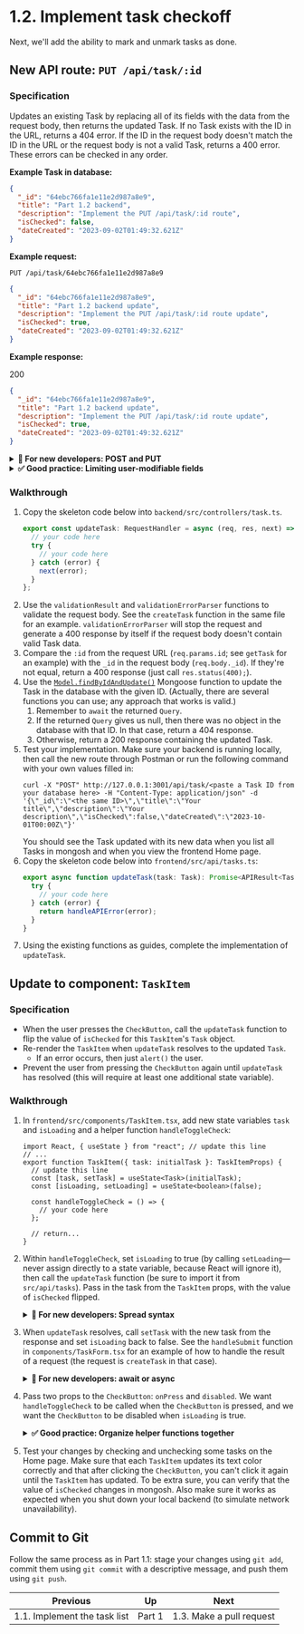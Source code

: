 # 1.2. Implement task checkoff

Next, we'll add the ability to mark and unmark tasks as done.

## New API route: `PUT /api/task/:id`

### Specification

Updates an existing Task by replacing all of its fields with the data from the request body, then returns the updated Task. If no Task exists with the ID in the URL, returns a 404 error. If the ID in the request body doesn't match the ID in the URL or the request body is not a valid Task, returns a 400 error. These errors can be checked in any order.

**Example Task in database:**

```json
{
  "_id": "64ebc766fa1e11e2d987a8e9",
  "title": "Part 1.2 backend",
  "description": "Implement the PUT /api/task/:id route",
  "isChecked": false,
  "dateCreated": "2023-09-02T01:49:32.621Z"
}
```

**Example request:**

`PUT /api/task/64ebc766fa1e11e2d987a8e9`

```json
{
  "_id": "64ebc766fa1e11e2d987a8e9",
  "title": "Part 1.2 backend update",
  "description": "Implement the PUT /api/task/:id route update",
  "isChecked": true,
  "dateCreated": "2023-09-02T01:49:32.621Z"
}
```

**Example response:**

200

```json
{
  "_id": "64ebc766fa1e11e2d987a8e9",
  "title": "Part 1.2 backend update",
  "description": "Implement the PUT /api/task/:id route update",
  "isChecked": true,
  "dateCreated": "2023-09-02T01:49:32.621Z"
}
```

<details>
<summary><strong>🤔 For new developers: POST and PUT</strong></summary>

Note that we use `POST` requests to create Tasks and `PUT` requests to update them. This isn't strictly necessary (we could, say, use `POST` for everything), but it's a standard industry practice because it follows the original HTTP specification more closely. The main difference between the two methods is "[idempotence](https://developer.mozilla.org/en-US/docs/Glossary/Idempotent)"—`PUT` actions are expected to be idempotent, while `POST` actions are not.

</details>

<details>
<summary><strong>✅ Good practice: Limiting user-modifiable fields</strong></summary>

Here we just replace the entire Task object with the provided data, even the `dateCreated` field. We do this for simplicity, but in a real project, it might be advisable to limit which fields can be modified by a user request.

</details>

### Walkthrough

1. Copy the skeleton code below into `backend/src/controllers/task.ts`.
   ```typescript
   export const updateTask: RequestHandler = async (req, res, next) => {
     // your code here
     try {
       // your code here
     } catch (error) {
       next(error);
     }
   };
   ```
2. Use the `validationResult` and `validationErrorParser` functions to validate the request body. See the `createTask` function in the same file for an example. `validationErrorParser` will stop the request and generate a 400 response by itself if the request body doesn't contain valid Task data.
3. Compare the `:id` from the request URL (`req.params.id`; see `getTask` for an example) with the `_id` in the request body (`req.body._id`). If they're not equal, return a 400 response (just call `res.status(400);`).
4. Use the [`Model.findByIdAndUpdate()`](<https://mongoosejs.com/docs/api/model.html#Model.findByIdAndUpdate()>) Mongoose function to update the Task in the database with the given ID. (Actually, there are several functions you can use; any approach that works is valid.)
   1. Remember to `await` the returned `Query`.
   2. If the returned `Query` gives us null, then there was no object in the database with that ID. In that case, return a 404 response.
   3. Otherwise, return a 200 response containing the updated Task.
5. Test your implementation. Make sure your backend is running locally, then call the new route through Postman or run the following command with your own values filled in:
   ```shell
   curl -X "POST" http://127.0.0.1:3001/api/task/<paste a Task ID from your database here> -H "Content-Type: application/json" -d '{\"_id\":\"<the same ID>\",\"title\":\"Your title\",\"description\":\"Your description\",\"isChecked\":false,\"dateCreated\":\"2023-10-01T00:00Z\"}'
   ```
   You should see the Task updated with its new data when you list all Tasks in mongosh and when you view the frontend Home page.
6. Copy the skeleton code below into `frontend/src/api/tasks.ts`:
   ```typescript
   export async function updateTask(task: Task): Promise<APIResult<Task>> {
     try {
       // your code here
     } catch (error) {
       return handleAPIError(error);
     }
   }
   ```
7. Using the existing functions as guides, complete the implementation of `updateTask`.

## Update to component: `TaskItem`

### Specification

- When the user presses the `CheckButton`, call the `updateTask` function to flip the value of `isChecked` for this `TaskItem`'s `Task` object.
- Re-render the `TaskItem` when `updateTask` resolves to the updated `Task`.
  - If an error occurs, then just `alert()` the user.
- Prevent the user from pressing the `CheckButton` again until `updateTask` has resolved (this will require at least one additional state variable).

### Walkthrough

1. In `frontend/src/components/TaskItem.tsx`, add new state variables `task` and `isLoading` and a helper function `handleToggleCheck`:

   ```tsx
   import React, { useState } from "react"; // update this line
   // ...
   export function TaskItem({ task: initialTask }: TaskItemProps) {
     // update this line
     const [task, setTask] = useState<Task>(initialTask);
     const [isLoading, setLoading] = useState<boolean>(false);

     const handleToggleCheck = () => {
       // your code here
     };

     // return...
   }
   ```

2. Within `handleToggleCheck`, set `isLoading` to true (by calling `setLoading`—never assign directly to a state variable, because React will ignore it), then call the `updateTask` function (be sure to import it from `src/api/tasks`). Pass in the task from the `TaskItem` props, with the value of `isChecked` flipped.
   <details>
   <summary><strong>🤔 For new developers: Spread syntax</strong></summary>

   An easy way to do this is to use JavaScript's [spread syntax](https://developer.mozilla.org/en-US/docs/Web/JavaScript/Reference/Operators/Spread_syntax#spread_in_object_literals). You can write something like `{ ...task, isChecked: !task.isChecked }`. This is preferable because it's concise and it creates a (shallow) copy of `task`; we shouldn't modify `task` or any other props directly because that might cause unintended side effects.
   </details>

3. When `updateTask` resolves, call `setTask` with the new task from the response and set `isLoading` back to false. See the `handleSubmit` function in `components/TaskForm.tsx` for an example of how to handle the result of a request (the request is `createTask` in that case).
   <details>
   <summary><strong>🤔 For new developers: await or async</strong></summary>

   If you make `handleToggleCheck` an `async` function, you can use `await` syntax instead of `then()`. There's no real difference here, so it's up to preference. Just stay consistent and don't mix the two syntaxes together.
   </details>

4. Pass two props to the `CheckButton`: `onPress` and `disabled`. We want `handleToggleCheck` to be called when the `CheckButton` is pressed, and we want the `CheckButton` to be disabled when `isLoading` is true.
   <details>
   <summary><strong>✅ Good practice: Organize helper functions together</strong></summary>

   We could write the `onPress` handler function directly inside the JSX instead of storing it in a named variable. However, we'd recommend only doing that for super simple, one-line functions. Otherwise, it's generally a good practice to organize nontrivial helper functions like `handleToggleCheck` separately from our rendering code, to make them easier to find.
   </details>

5. Test your changes by checking and unchecking some tasks on the Home page. Make sure that each `TaskItem` updates its text color correctly and that after clicking the `CheckButton`, you can't click it again until the `TaskItem` has updated. To be extra sure, you can verify that the value of `isChecked` changes in mongosh. Also make sure it works as expected when you shut down your local backend (to simulate network unavailability).

## Commit to Git

Follow the same process as in Part 1.1: stage your changes using `git add`, commit them using `git commit` with a descriptive message, and push them using `git push`.

| Previous                     | Up     | Next                     |
| ---------------------------- | ------ | ------------------------ |
| 1.1. Implement the task list | Part 1 | 1.3. Make a pull request |
